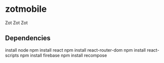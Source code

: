 # zotmobile
Zot Zot Zot
## Dependencies
install node
npm install react
npm install react-router-dom
npm install react-scripts
npm install firebase
npm install recompose 
